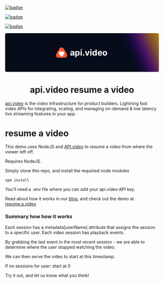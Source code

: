 [![badge](https://img.shields.io/twitter/follow/api_video?style=social)](https://twitter.com/intent/follow?screen_name=api_video)

[![badge](https://img.shields.io/github/stars/apivideo/resumeAVideo?style=social)](https://github.com/apivideo/resumeAVideo)

[![badge](https://img.shields.io/discourse/topics?server=https%3A%2F%2Fcommunity.api.video)](https://community.api.video)

![](https://github.com/apivideo/.github/blob/main/assets/apivideo_banner.png)

<h1 align="center">api.video resume a video</h1>

[api.video](https://api.video) is the video infrastructure for product builders. Lightning fast video APIs for integrating, scaling, and managing on-demand & low latency live streaming features in your app.


# resume a video

This demo uses NodeJS and [API.video](https://api.video) to resume a video from where the viewer left off.

Requires NodeJS.

Simply clone this repo, and install the requiried node modules 

```
npm install
```
You'll need a .env file where you can add your api.video API key.

Read about how it works in our [blog](http://api.video/blog/tutorials/resume-a-video), and check out the demo at [resume.a.video](https://resume.a.video)

### Summary how how it works

Each session has a metadata[userName] attribute that assigns the session to a specific user.  Each video session has playback events.

By grabbing the last event in the most recent session - we are able to determine where the user stopped watching the video.

We can then serve the video to start at this timestamp.

If no sessions for user: start at 0

Try it out, and let us know what you think!
